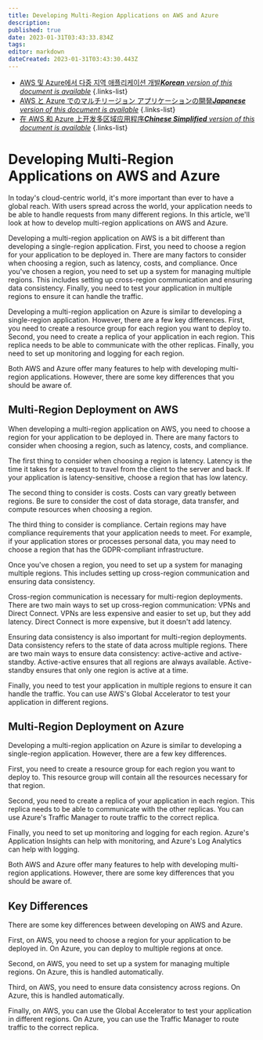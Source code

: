 ```yaml
---
title: Developing Multi-Region Applications on AWS and Azure
description: 
published: true
date: 2023-01-31T03:43:33.834Z
tags: 
editor: markdown
dateCreated: 2023-01-31T03:43:30.443Z
---
```


- [AWS 및 Azure에서 다중 지역 애플리케이션 개발***Korean** version of this document is available*](/ko/Knowledge-base/Cloud/developing-multi-region-applications-on-aws-and-azure)
{.links-list}
- [AWS と Azure でのマルチリージョン アプリケーションの開発***Japanese** version of this document is available*](/ja/Knowledge-base/Cloud/developing-multi-region-applications-on-aws-and-azure)
{.links-list}
- [在 AWS 和 Azure 上开发多区域应用程序***Chinese Simplified** version of this document is available*](/zh/Knowledge-base/Cloud/developing-multi-region-applications-on-aws-and-azure)
{.links-list}


# Developing Multi-Region Applications on AWS and Azure

In today's cloud-centric world, it's more important than ever to have a global reach. With users spread across the world, your application needs to be able to handle requests from many different regions. In this article, we'll look at how to develop multi-region applications on AWS and Azure.

Developing a multi-region application on AWS is a bit different than developing a single-region application. First, you need to choose a region for your application to be deployed in. There are many factors to consider when choosing a region, such as latency, costs, and compliance. Once you've chosen a region, you need to set up a system for managing multiple regions. This includes setting up cross-region communication and ensuring data consistency. Finally, you need to test your application in multiple regions to ensure it can handle the traffic.

Developing a multi-region application on Azure is similar to developing a single-region application. However, there are a few key differences. First, you need to create a resource group for each region you want to deploy to. Second, you need to create a replica of your application in each region. This replica needs to be able to communicate with the other replicas. Finally, you need to set up monitoring and logging for each region.

Both AWS and Azure offer many features to help with developing multi-region applications. However, there are some key differences that you should be aware of.

## Multi-Region Deployment on AWS

When developing a multi-region application on AWS, you need to choose a region for your application to be deployed in. There are many factors to consider when choosing a region, such as latency, costs, and compliance.

The first thing to consider when choosing a region is latency. Latency is the time it takes for a request to travel from the client to the server and back. If your application is latency-sensitive, choose a region that has low latency.

The second thing to consider is costs. Costs can vary greatly between regions. Be sure to consider the cost of data storage, data transfer, and compute resources when choosing a region.

The third thing to consider is compliance. Certain regions may have compliance requirements that your application needs to meet. For example, if your application stores or processes personal data, you may need to choose a region that has the GDPR-compliant infrastructure.

Once you've chosen a region, you need to set up a system for managing multiple regions. This includes setting up cross-region communication and ensuring data consistency.

Cross-region communication is necessary for multi-region deployments. There are two main ways to set up cross-region communication: VPNs and Direct Connect. VPNs are less expensive and easier to set up, but they add latency. Direct Connect is more expensive, but it doesn't add latency.

Ensuring data consistency is also important for multi-region deployments. Data consistency refers to the state of data across multiple regions. There are two main ways to ensure data consistency: active-active and active-standby. Active-active ensures that all regions are always available. Active-standby ensures that only one region is active at a time.

Finally, you need to test your application in multiple regions to ensure it can handle the traffic. You can use AWS's Global Accelerator to test your application in different regions.

## Multi-Region Deployment on Azure

Developing a multi-region application on Azure is similar to developing a single-region application. However, there are a few key differences.

First, you need to create a resource group for each region you want to deploy to. This resource group will contain all the resources necessary for that region.

Second, you need to create a replica of your application in each region. This replica needs to be able to communicate with the other replicas. You can use Azure's Traffic Manager to route traffic to the correct replica.

Finally, you need to set up monitoring and logging for each region. Azure's Application Insights can help with monitoring, and Azure's Log Analytics can help with logging.

Both AWS and Azure offer many features to help with developing multi-region applications. However, there are some key differences that you should be aware of.

## Key Differences

There are some key differences between developing on AWS and Azure.

First, on AWS, you need to choose a region for your application to be deployed in. On Azure, you can deploy to multiple regions at once.

Second, on AWS, you need to set up a system for managing multiple regions. On Azure, this is handled automatically.

Third, on AWS, you need to ensure data consistency across regions. On Azure, this is handled automatically.

Finally, on AWS, you can use the Global Accelerator to test your application in different regions. On Azure, you can use the Traffic Manager to route traffic to the correct replica.